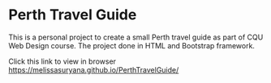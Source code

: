 # Perth Travel Guide

This is a personal project to create a small Perth travel guide as part of CQU Web Design course.
The project done in HTML and Bootstrap framework.

Click this link to view in browser
https://melissasuryana.github.io/PerthTravelGuide/

